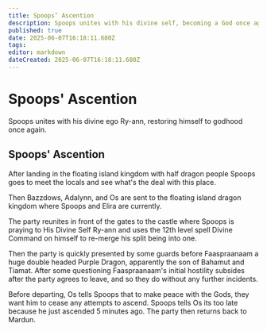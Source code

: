 ```yaml
---
title: Spoops’ Ascention
description: Spoops unites with his divine self, becoming a God once again.
published: true
date: 2025-06-07T16:18:11.680Z
tags: 
editor: markdown
dateCreated: 2025-06-07T16:18:11.680Z
---
```


# Spoops' Ascention
Spoops unites with his divine ego Ry-ann, restoring himself to godhood once again.

## Spoops' Ascention 
After landing in the floating island kingdom with half dragon people Spoops goes to meet the locals and see what's the deal with this place.

Then Bazzdows, Adalynn, and Os are sent to the floating island dragon kingdom where Spoops and Elira are currently. 

The party reunites in front of the gates to the castle where Spoops is praying to His Divine Self Ry-ann and uses the 12th level spell Divine Command on himself to re-merge his split being into one.

Then the party is quickly presented by some guards before Faaspraanaam a huge double headed Purple Dragon, apparently the son of Bahamut and Tiamat. After some questioning Faaspraanaam's initial hostility subsides after the party agrees to leave, and so they do without any further incidents.

Before departing, Os tells Spoops that to make peace with the Gods, they want him to cease any attempts to ascend. Spoops tells Os its too late because he just ascended 5 minutes ago. The party then returns back to Mardun.